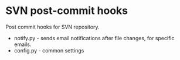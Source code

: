 # SVN post-commit hooks

Post commit hooks for SVN repository.

* notify.py - sends email notifications after file changes, for specific emails.
* config.py - common settings
